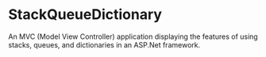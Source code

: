 # StackQueueDictionary

An MVC (Model View Controller) application displaying the features of using stacks, queues, and dictionaries in an ASP.Net framework.
